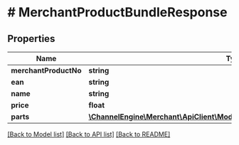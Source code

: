 # # MerchantProductBundleResponse

## Properties

Name | Type | Description | Notes
------------ | ------------- | ------------- | -------------
**merchantProductNo** | **string** |  | [optional]
**ean** | **string** |  | [optional]
**name** | **string** |  | [optional]
**price** | **float** |  | [optional]
**parts** | [**\ChannelEngine\Merchant\ApiClient\Model\MerchantProductBundlePartResponse[]**](MerchantProductBundlePartResponse.md) |  | [optional]

[[Back to Model list]](../../README.md#models) [[Back to API list]](../../README.md#endpoints) [[Back to README]](../../README.md)
